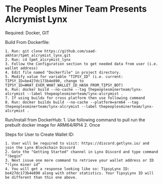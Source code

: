 # The Peoples Miner Team Presents Alcrymist Lynx
Required: Docker, GIT

Build From Dockerfile:
    
	1. Run: git clone https://github.com/saad-akhtar/tpmt_alcrymist_lynx.git
    2. Run: cd tpmt_alcrymist_lynx
    3. Follow the Configuration section to get needed data from user (i.e. wallet address)
    4. Edit file named "Dockerfile" in project directory.
    5. Modify value for variable "TIPSY_ID" (i.e. current: TIPSY_ID=be427dc173b4e890, change to TIPSY_ID=WHAT_EVER_WHAT_WALLET_ID_HASH_FROM_TIPSY_BOT)
    6. Run: docker build --no-cache --tag thepeoplesminerteam/lynx-alcrymist --label thepeoplesminerteam/lynx-alcrymist .
    7. If using buildx for cross platform then use following command
    8. Run: docker buildx build --no-cache --platform=arm64 --tag thepeoplesminerteam/lynx-alcrymist --label thepeoplesminerteam/lynx-alcrymist .

Run/Install from DockerHub:
    1. Use following command to pull run the prebuilt docker image for ARM64/RPI4
    2. Once 

Steps for User to Create Wallet ID:

    1. User will be required to visit: https://discord.getlynx.io/ and join the Lynx Blockchain Discord
    2. Goto the "Getting Started" channel in Lynx Discord and type command “!begin”
    3. Next issue one more command to retrieve your wallet address or ID “!lynx miner id”
    4. You will get a response looking like so: TipsyLynx ID:  be427dc173b4e890 along with other statistics. Your TipsyLynx ID will be different than this one above.
    
    
    
    
